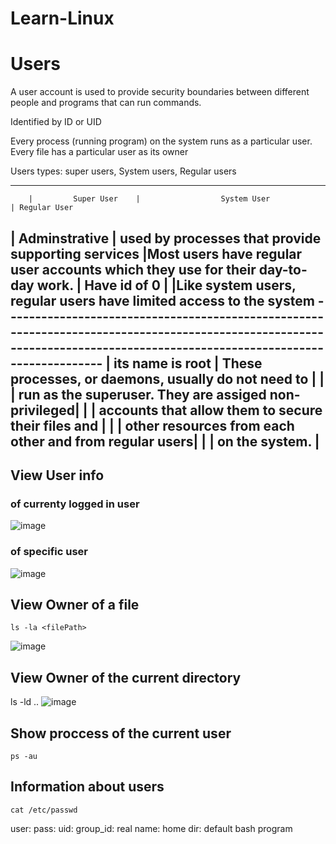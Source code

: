 # Learn-Linux

# Users
A user account is used to provide security boundaries between different people and programs that
can run commands.

Identified by ID or UID

Every process (running program) on the
system runs as a particular user. Every file has a particular user as its owner

Users types:
super users, 
            System users,
                         Regular users
                         
------------------------------------------------------------------------------------------------------------------------------------------------------------------------
        |         Super User    |                  System User                          | Regular User

|  Adminstrative        | used by processes that provide supporting services    |Most users have regular user accounts which they use for their day-to-day work.         |   Have id of 0        |                                                       |Like system users, regular users have limited access to the system
-------------------------------------------------------------------------------------------------------------------------------------------------------------------------         |  its name is root     | These processes, or daemons, usually do not need to   |
        |                       |  run as the superuser. They are assiged non-privileged|
        |                       | accounts that allow them to secure their files and    |
        |                       | other resources from each other and from regular users|
        |                       |  on the system.                                       |    
-------------------------------------------------------------------------------------------------------------------------------------------------------------------------


## View User info
### of currenty logged in user
![image](https://user-images.githubusercontent.com/51336081/187587322-e0ee38e8-5582-4712-a0e7-736372f773ae.png)

### of specific user
![image](https://user-images.githubusercontent.com/51336081/187587398-c552ee26-c6bb-432f-9e35-ba7352b9292c.png)

## View Owner of a file
```
ls -la <filePath>
```
![image](https://user-images.githubusercontent.com/51336081/187587593-8dbdef5f-2fee-4c3b-8bff-709dfc9824df.png)

## View Owner of the current directory
ls -ld ..
![image](https://user-images.githubusercontent.com/51336081/187588013-faa54980-acbf-4b13-b0fa-ce75f781476a.png)

## Show proccess of the current user
```
ps -au
```
## Information about users
```
cat /etc/passwd
```
user: pass: uid: group_id: real name: home dir: default bash program 

